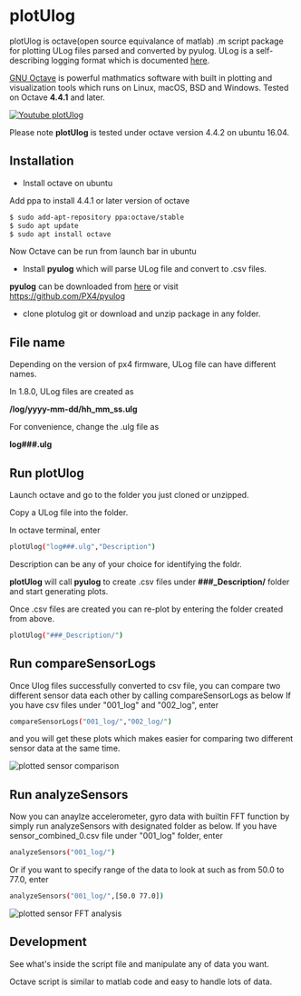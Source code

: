 # plotUlog

plotUlog is octave(open source equivalance of matlab) .m script package for plotting ULog files parsed and converted by pyulog. ULog is a self-describing logging format which is documented  [here](http://dev.px4.io/advanced-ulog-file-format.html).

[GNU Octave](https://www.gnu.org/software/octave/) is powerful mathmatics software with built in plotting and visualization tools which runs on Linux, macOS, BSD and Windows. 
Tested on Octave **4.4.1** and later.

[![Youtube plotUlog](http://img.youtube.com/vi/EZv81fV9Rec/0.jpg)](https://www.youtube.com/watch?v=EZv81fV9Rec "plotUlog")

Please note **plotUlog** is tested under octave version 4.4.2 on ubuntu 16.04.

## Installation


- Install octave on ubuntu

Add ppa to install 4.4.1 or later version of octave
```bash
$ sudo add-apt-repository ppa:octave/stable
$ sudo apt update
$ sudo apt install octave
```
Now Octave can be run from launch bar in ubuntu 

- Install **pyulog** which will parse ULog file and convert to .csv files.

**pyulog** can be downloaded from [here](https://github.com/PX4/pyulog)
or visit https://github.com/PX4/pyulog

- clone plotulog git or download and unzip package in any folder.

## File name


Depending on the version of px4 firmware, ULog file can have different names. 

In 1.8.0, ULog files are created as

**/log/yyyy-mm-dd/hh_mm_ss.ulg**

For convenience, change the .ulg file as 

**log###.ulg**

## Run plotUlog

Launch octave and go to the folder you just cloned or unzipped.

Copy a ULog file into the folder.

In octave terminal, enter

```bash
plotUlog("log###.ulg","Description")
```
Description can be any of your choice for identifying the foldr.

**plotUlog** will call **pyulog** to create .csv files under **###_Description/** folder and start generating plots. 

Once .csv files are created you can re-plot by entering the folder created from above.

```bash
plotUlog("###_Description/")
```

## Run compareSensorLogs

Once Ulog files successfully converted to csv file, you can compare two different sensor data each other by calling compareSensorLogs as below
If you have csv files under "001_log" and "002_log", enter 
```bash
compareSensorLogs("001_log/","002_log/")
```

and you will get these plots which makes easier for comparing two different sensor data at the same time.

![plotted sensor comparison](https://image.ibb.co/fkHWoe/sensor_Compare.png)

## Run analyzeSensors

Now you can anaylze accelerometer, gyro data with builtin FFT function by simply run analyzeSensors with designated folder as below.
If you have sensor_combined_0.csv file under "001_log" folder, enter
```bash
analyzeSensors("001_log/")
```
Or if you want to specify range of the data to look at such as from 50.0 to 77.0, enter
```bash
analyzeSensors("001_log/",[50.0 77.0])
```
![plotted sensor FFT analysis](https://i.ibb.co/XFrKVfb/FFT-of-Acc-Z.png)
## Development


See what's inside the script file and manipulate any of data you want. 

Octave script is similar to matlab code and easy to handle lots of data.


